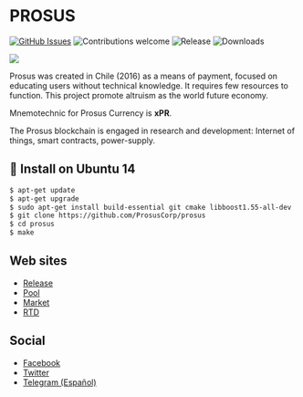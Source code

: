 
# PROSUS

[![GitHub Issues](https://img.shields.io/github/issues/ProsusCorp/prosus.svg?style=flat-square)](https://github.com/ProsusCorp/prosus/issues)
![Contributions welcome](https://img.shields.io/badge/contributions-welcome-orange.svg?style=flat-square)
![Release](https://img.shields.io/github/release/ProsusCorp/prosus.svg?style=flat-square)
![Downloads](https://img.shields.io/github/downloads/ProsusCorp/prosus/latest/total.svg)

<img src="http://prosus.money/wp-content/uploads/2018/03/Prosus-header.jpg">

Prosus was created in Chile (2016) as a means of payment, focused on educating users without technical knowledge. It requires few resources to function. This project promote altruism as the world future economy.

Mnemotechnic for Prosus Currency is **xPR**.

The Prosus blockchain is engaged in research and development: Internet of things, smart contracts, power-supply.

## 💾 Install on Ubuntu 14 


```bash
$ apt-get update
$ apt-get upgrade
$ sudo apt-get install build-essential git cmake libboost1.55-all-dev
$ git clone https://github.com/ProsusCorp/prosus
$ cd prosus
$ make
```

## Web sites
* [Release](http://prosus.money)
* [Pool](http://prosus1.bericul.com)
* [Market](https://altrui.exchange)
* [RTD](http://prosuscorp.com)

## Social
* [Facebook](https://www.facebook.com/groups/prosus.money)
* [Twitter](https://twitter.com/ProsusCorp)
* [Telegram (Español)](https://t.me/prosus)

